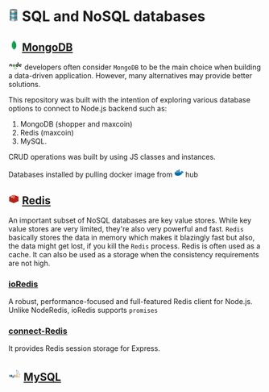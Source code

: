 # <img src="./img/database.png" width="20" height="25"> SQL and NoSQL databases 

## <img src="./img/Mongo.jfif" height="22"> [MongoDB](https://www.mongodb.com/)


<img src="./img/Node.png" height="15"> developers often consider `MongoDB` to be the main choice when building a data-driven application. However, many alternatives may provide better solutions.

This repository was built with the intention of exploring various database options to connect to Node.js backend such as:

1. MongoDB  (shopper and maxcoin)
2. Redis    (maxcoin)  
3. MySQL.

CRUD operations was built by using JS classes and instances. 

Databases installed by pulling docker image from <img src="./img/docker.png" height="18"> hub 

## <img src="./img/Redis.jpg" height="22"> [Redis](https://redis.io/)

An important subset of NoSQL databases are key value stores. While key value stores are very limited, they're also very powerful and fast. `Redis` basically stores the data in memory which makes it blazingly fast but also, the data might get lost, if you kill the `Redis` process. 
Redis is often used as a cache. It can also be used as a storage when the consistency requirements are not high.

### [ioRedis](https://www.npmjs.com/package/ioredis)
A robust, performance-focused and full-featured Redis client for Node.js.
Unlike NodeRedis, ioRedis supports `promises`

### [connect-Redis](https://www.npmjs.com/package/connect-redis)
It provides Redis session storage for Express.


## <img src="./img/MySQL.jfif" height="26"> [MySQL](https://www.mysql.com/)